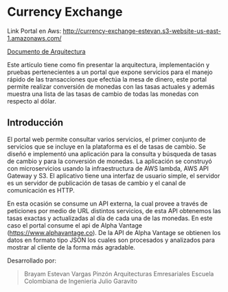 # Currency Exchange

Link Portal en Aws: http://currency-exchange-estevan.s3-website-us-east-1.amazonaws.com/


[Documento de Arquitectura](https://drive.google.com/open?id=1EMlpqwk1oYNFBPMGXKFsyN9gcwbn5E7B)

Este artículo tiene como fin presentar la arquitectura, implementación y pruebas pertenecientes a un   portal que expone servicios para el manejo rápido de las transacciones que efectúa la mesa de dinero, este portal permite realizar conversión de monedas con las tasas actuales y además muestra una lista de las tasas de cambio de todas las monedas con respecto al dólar.

## Introducción

 El portal web permite consultar varios servicios, el primer conjunto de servicios que se incluye en la plataforma es el de tasas de cambio. Se diseñó e implementó una aplicación para la consulta y búsqueda de tasas de cambio y para la conversión de monedas. La aplicación se construyó con microservicios usando la infraestructura de AWS lambda, AWS API Gateway y S3. El aplicativo tiene una interfaz de usuario simple, el servidor es un servidor de publicación de tasas de cambio y el canal de comunicación es HTTP.

En esta ocasión se consume un API externa, la cual provee a través de peticiones por medio de URL distintos servicios, de esta API obtenemos las tasas exactas y actualizadas al día de cada una de las monedas. En este caso el portal consume el api de Alpha Vantage (https://www.alphavantage.co).
De la API de Alpha Vantage se obtienen los datos en formato tipo JSON los cuales son procesados y analizados para mostrar al cliente de la forma más agradable.

Desarrollado por:
>Brayam Estevan Vargas Pinzón
>Arquitecturas Emresariales
>Escuela Colombiana de Ingeniería Julio Garavito

